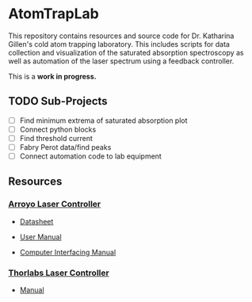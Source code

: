 # AtomTrapLab

This repository contains resources and source code for Dr. Katharina Gillen's
cold atom trapping laboratory. This includes scripts for data collection and
visualization of the saturated absorption spectroscopy as well as automation
of the laser spectrum using a feedback controller.

This is a **work in progress.**

## TODO Sub-Projects

- [ ] Find minimum extrema of saturated absorption plot
- [ ] Connect python blocks
- [ ] Find threshold current
- [ ] Fabry Perot data/find peaks
- [ ] Connect automation code to lab equipment

## Resources

### [Arroyo Laser Controller](https://www.arroyoinstruments.com/product/6305-combosource-500ma/)

- [Datasheet](resources/arroyo/TEC_Datasheet-[6300-Series].pdf)

- [User Manual](resources/arroyo/TEC_User_Manual-[6300-Series].pdf)

- [Computer Interfacing Manual](resources/arroyo/Computer_Interfacing_Manual.pdf)

### [Thorlabs Laser Controller](https://www.thorlabs.com/thorproduct.cfm?partnumber=ITC502)

- [Manual](resources/thorlabs/Manual-[ITC500-Series].pdf)
